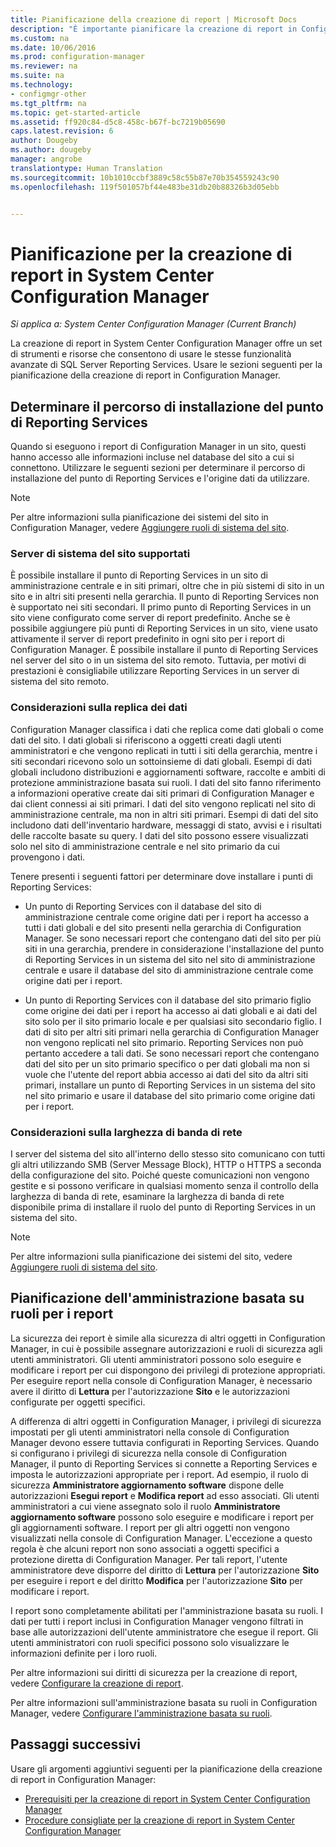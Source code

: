 ```yaml
---
title: Pianificazione della creazione di report | Microsoft Docs
description: "È importante pianificare la creazione di report in Configuration Manager a partire dalla installazione fino alla sicurezza e alla larghezza di banda di rete."
ms.custom: na
ms.date: 10/06/2016
ms.prod: configuration-manager
ms.reviewer: na
ms.suite: na
ms.technology:
- configmgr-other
ms.tgt_pltfrm: na
ms.topic: get-started-article
ms.assetid: ff920c84-d5c8-458c-b67f-bc7219b05690
caps.latest.revision: 6
author: Dougeby
ms.author: dougeby
manager: angrobe
translationtype: Human Translation
ms.sourcegitcommit: 10b1010ccbf3889c58c55b87e70b354559243c90
ms.openlocfilehash: 119f501057bf44e483be31db20b88326b3d05ebb


---
```

# <a name="planning-for-reporting-in-system-center-configuration-manager"></a>Pianificazione per la creazione di report in System Center Configuration Manager

*Si applica a: System Center Configuration Manager (Current Branch)*

La creazione di report in System Center Configuration Manager offre un set di strumenti e risorse che consentono di usare le stesse funzionalità avanzate di SQL Server Reporting Services. Usare le sezioni seguenti per la pianificazione della creazione di report in Configuration Manager.  

##  <a name="a-namebkmkinstallreportingservicespointa-determine-where-to-install-the-reporting-services-point"></a><a name="BKMK_InstallReportingServicesPoint"></a> Determinare il percorso di installazione del punto di Reporting Services  
 Quando si eseguono i report di Configuration Manager in un sito, questi hanno accesso alle informazioni incluse nel database del sito a cui si connettono. Utilizzare le seguenti sezioni per determinare il percorso di installazione del punto di Reporting Services e l'origine dati da utilizzare.  

> [!NOTE]  
>  Per altre informazioni sulla pianificazione dei sistemi del sito in Configuration Manager, vedere [Aggiungere ruoli di sistema del sito](../deploy/configure/add-site-system-roles.md).  

###  <a name="a-namebkmksupportedsiteserversa-supported-site-system-servers"></a><a name="BKMK_SupportedSiteServers"></a> Server di sistema del sito supportati  
 È possibile installare il punto di Reporting Services in un sito di amministrazione centrale e in siti primari, oltre che in più sistemi di sito in un sito e in altri siti presenti nella gerarchia. Il punto di Reporting Services non è supportato nei siti secondari. Il primo punto di Reporting Services in un sito viene configurato come server di report predefinito. Anche se è possibile aggiungere più punti di Reporting Services in un sito, viene usato attivamente il server di report predefinito in ogni sito per i report di Configuration Manager. È possibile installare il punto di Reporting Services nel server del sito o in un sistema del sito remoto. Tuttavia, per motivi di prestazioni è consigliabile utilizzare Reporting Services in un server di sistema del sito remoto.  

###  <a name="a-namebkmkdatareplicationa-data-replication-considerations"></a><a name="BKMK_DataReplication"></a> Considerazioni sulla replica dei dati  
 Configuration Manager classifica i dati che replica come dati globali o come dati del sito. I dati globali si riferiscono a oggetti creati dagli utenti amministratori e che vengono replicati in tutti i siti della gerarchia, mentre i siti secondari ricevono solo un sottoinsieme di dati globali. Esempi di dati globali includono distribuzioni e aggiornamenti software, raccolte e ambiti di protezione amministrazione basata sui ruoli. I dati del sito fanno riferimento a informazioni operative create dai siti primari di Configuration Manager e dai client connessi ai siti primari. I dati del sito vengono replicati nel sito di amministrazione centrale, ma non in altri siti primari. Esempi di dati del sito includono dati dell'inventario hardware, messaggi di stato, avvisi e i risultati delle raccolte basate su query. I dati del sito possono essere visualizzati solo nel sito di amministrazione centrale e nel sito primario da cui provengono i dati.  

 Tenere presenti i seguenti fattori per determinare dove installare i punti di Reporting Services:  

-   Un punto di Reporting Services con il database del sito di amministrazione centrale come origine dati per i report ha accesso a tutti i dati globali e del sito presenti nella gerarchia di Configuration Manager. Se sono necessari report che contengano dati del sito per più siti in una gerarchia, prendere in considerazione l'installazione del punto di Reporting Services in un sistema del sito nel sito di amministrazione centrale e usare il database del sito di amministrazione centrale come origine dati per i report.  

-   Un punto di Reporting Services con il database del sito primario figlio come origine dei dati per i report ha accesso ai dati globali e ai dati del sito solo per il sito primario locale e per qualsiasi sito secondario figlio. I dati di sito per altri siti primari nella gerarchia di Configuration Manager non vengono replicati nel sito primario. Reporting Services non può pertanto accedere a tali dati. Se sono necessari report che contengano dati del sito per un sito primario specifico o per dati globali ma non si vuole che l'utente del report abbia accesso ai dati del sito da altri siti primari, installare un punto di Reporting Services in un sistema del sito nel sito primario e usare il database del sito primario come origine dati per i report.  

###  <a name="a-namebkmknetworkbandwidtha-network-bandwidth-considerations"></a><a name="BKMK_NetworkBandwidth"></a> Considerazioni sulla larghezza di banda di rete  
 I server del sistema del sito all'interno dello stesso sito comunicano con tutti gli altri utilizzando SMB (Server Message Block), HTTP o HTTPS a seconda della configurazione del sito. Poiché queste comunicazioni non vengono gestite e si possono verificare in qualsiasi momento senza il controllo della larghezza di banda di rete, esaminare la larghezza di banda di rete disponibile prima di installare il ruolo del punto di Reporting Services in un sistema del sito.  

> [!NOTE]  
>  Per altre informazioni sulla pianificazione dei sistemi del sito, vedere [Aggiungere ruoli di sistema del sito](../deploy/configure/add-site-system-roles.md).  

##  <a name="a-namebkmkrolebaseadministrationa-planning-for-role-based-administration-for-reports"></a><a name="BKMK_RoleBaseAdministration"></a> Pianificazione dell'amministrazione basata su ruoli per i report  
 La sicurezza dei report è simile alla sicurezza di altri oggetti in Configuration Manager, in cui è possibile assegnare autorizzazioni e ruoli di sicurezza agli utenti amministratori. Gli utenti amministratori possono solo eseguire e modificare i report per cui dispongono dei privilegi di protezione appropriati. Per eseguire report nella console di Configuration Manager, è necessario avere il diritto di **Lettura** per l'autorizzazione **Sito** e le autorizzazioni configurate per oggetti specifici.  

 A differenza di altri oggetti in Configuration Manager, i privilegi di sicurezza impostati per gli utenti amministratori nella console di Configuration Manager devono essere tuttavia configurati in Reporting Services. Quando si configurano i privilegi di sicurezza nella console di Configuration Manager, il punto di Reporting Services si connette a Reporting Services e imposta le autorizzazioni appropriate per i report. Ad esempio, il ruolo di sicurezza **Amministratore aggiornamento software** dispone delle autorizzazioni **Esegui report** e **Modifica report** ad esso associati. Gli utenti amministratori a cui viene assegnato solo il ruolo **Amministratore aggiornamento software** possono solo eseguire e modificare i report per gli aggiornamenti software. I report per gli altri oggetti non vengono visualizzati nella console di Configuration Manager. L'eccezione a questo regola è che alcuni report non sono associati a oggetti specifici a protezione diretta di Configuration Manager. Per tali report, l'utente amministratore deve disporre del diritto di **Lettura** per l'autorizzazione **Sito** per eseguire i report e del diritto **Modifica** per l'autorizzazione **Sito** per modificare i report.  

 I report sono completamente abilitati per l'amministrazione basata su ruoli. I dati per tutti i report inclusi in Configuration Manager vengono filtrati in base alle autorizzazioni dell'utente amministratore che esegue il report. Gli utenti amministratori con ruoli specifici possono solo visualizzare le informazioni definite per i loro ruoli.  

 Per altre informazioni sui diritti di sicurezza per la creazione di report, vedere [Configurare la creazione di report](configuring-reporting.md).  

 Per altre informazioni sull'amministrazione basata su ruoli in Configuration Manager, vedere [Configurare l'amministrazione basata su ruoli](../deploy/configure/configure-role-based-administration.md).  

## <a name="next-steps"></a>Passaggi successivi  
 Usare gli argomenti aggiuntivi seguenti per la pianificazione della creazione di report in Configuration Manager:  

-   [Prerequisiti per la creazione di report in System Center Configuration Manager](../../../core/servers/manage/prerequisites-for-reporting.md)  
-   [Procedure consigliate per la creazione di report in System Center Configuration Manager](../../../core/servers/manage/best-practices-for-reporting.md)  



<!--HONumber=Dec16_HO3-->


